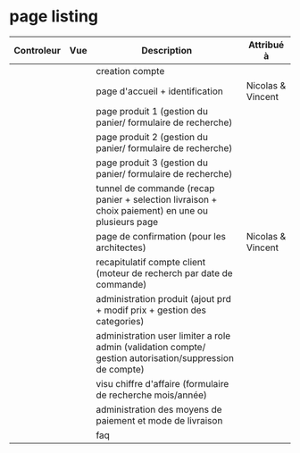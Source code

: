 # page listing

|Controleur|Vue|Description|Attribué à|
|---|---|---|---|
|||creation compte||
|||page d'accueil + identification|Nicolas & Vincent|
|||page produit 1 (gestion du panier/ formulaire de recherche)||
|||page produit 2 (gestion du panier/ formulaire de recherche)||
|||page produit 3 (gestion du panier/ formulaire de recherche)||
|||tunnel de commande (recap panier + selection livraison + choix paiement) en une ou plusieurs page||
|||page de confirmation (pour les architectes)|Nicolas & Vincent|
|||recapitulatif compte client (moteur de recherch par date de commande)||
|||administration produit (ajout prd + modif prix + gestion des categories)||
|||administration user limiter a role admin (validation compte/ gestion autorisation/suppression de compte)||
|||visu chiffre d'affaire (formulaire de recherche mois/année)||
|||administration des moyens de paiement et mode de livraison||
|||faq||
